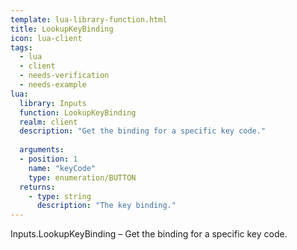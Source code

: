 ```yaml
---
template: lua-library-function.html
title: LookupKeyBinding
icon: lua-client
tags:
  - lua
  - client
  - needs-verification
  - needs-example
lua:
  library: Inputs
  function: LookupKeyBinding
  realm: client
  description: "Get the binding for a specific key code."
  
  arguments:
  - position: 1
    name: "keyCode"
    type: enumeration/BUTTON
  returns:
    - type: string
      description: "The key binding."
---
```


<div class="lua__search__keywords">
Inputs.LookupKeyBinding &#x2013; Get the binding for a specific key code.
</div>
